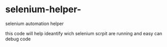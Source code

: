 # selenium-helper-
selenium automation helper 

this code will help ideantify wich selenium scrpit are running and easy can debug code 
